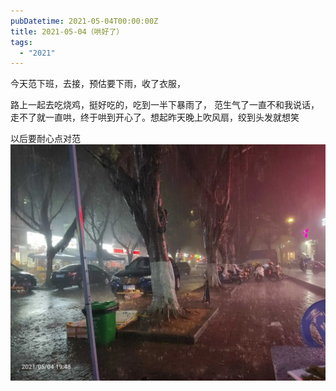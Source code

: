 ```yaml
---
pubDatetime: 2021-05-04T00:00:00Z
title: 2021-05-04（哄好了）
tags:
  - "2021"
---
```


今天范下班，去接，预估要下雨，收了衣服，

路上一起去吃烧鸡，挺好吃的，吃到一半下暴雨了，
范生气了一直不和我说话，走不了就一直哄，终于哄到开心了。想起昨天晚上吹风扇，绞到头发就想笑

以后要耐心点对范![](../../img/6904315-d515a07949548e8a.jpg)
